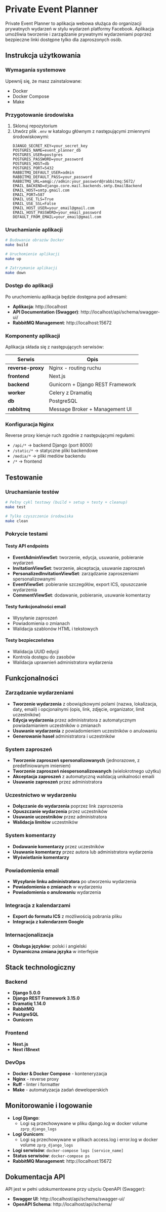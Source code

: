 # Private Event Planner

Private Event Planner to aplikacja webowa służąca do organizacji prywatnych wydarzeń w stylu wydarzeń platformy Facebook. Aplikacja umożliwia tworzenie i zarządzanie prywatnymi wydarzeniami poprzez bezpieczne linki dostępne tylko dla zaproszonych osób.

## Instrukcja użytkowania

### Wymagania systemowe

Upewnij się, że masz zainstalowane:
- Docker
- Docker Compose
- Make

### Przygotowanie środowiska

1. Sklonuj repozytorium
2. Utwórz plik `.env` w katalogu głównym z następującymi zmiennymi środowiskowymi:
   ```env
   DJANGO_SECRET_KEY=your_secret_key
   POSTGRES_NAME=event_planner_db
   POSTGRES_USER=postgres
   POSTGRES_PASSWORD=your_password
   POSTGRES_HOST=db
   POSTGRES_PORT=5432
   RABBITMQ_DEFAULT_USER=admin
   RABBITMQ_DEFAULT_PASS=your_password
   RABBITMQ_URL=amqp://admin:your_password@rabbitmq:5672/
   EMAIL_BACKEND=django.core.mail.backends.smtp.EmailBackend
   EMAIL_HOST=smtp.gmail.com
   EMAIL_PORT=587
   EMAIL_USE_TLS=True
   EMAIL_USE_SSL=False
   EMAIL_HOST_USER=your_email@gmail.com
   EMAIL_HOST_PASSWORD=your_email_password
   DEFAULT_FROM_EMAIL=your_email@gmail.com
   ```

### Uruchamianie aplikacji

```bash
# Budowanie obrazów Docker
make build

# Uruchomienie aplikacji
make up

# Zatrzymanie aplikacji
make down
```

### Dostęp do aplikacji

Po uruchomieniu aplikacja będzie dostępna pod adresami:
- **Aplikacja**: http://localhost
- **API Documentation (Swagger)**: http://localhost/api/schema/swagger-ui/
- **RabbitMQ Management**: http://localhost:15672

### Komponenty aplikacji

Aplikacja składa się z następujących serwisów:

| Serwis | Opis |
|--------|------|
| **reverse-proxy** | Nginx - routing ruchu |
| **frontend** | Next.js |
| **backend** | Gunicorn + Django REST Framework |
| **worker** | Celery z Dramatiq |
| **db** | PostgreSQL |
| **rabbitmq** | Message Broker + Management UI |

### Konfiguracja Nginx

Reverse proxy kieruje ruch zgodnie z następującymi regułami:
- `/api/*` → backend Django (port 8000)
- `/static/*` → statyczne pliki backendowe
- `/media/*` → pliki mediów backendu
- `/*` → frontend

## Testowanie

### Uruchamianie testów

```bash
# Pełny cykl testowy (build + setup + testy + cleanup)
make test

# Tylko czyszczenie środowiska
make clean
```

### Pokrycie testami

#### Testy API endpoints
- **EventAdminViewSet**: tworzenie, edycja, usuwanie, pobieranie wydarzeń
- **InvitationViewSet**: tworzenie, akceptacja, usuwanie zaproszeń
- **PersonalizedInvitationViewSet**: zarządzanie zaproszeniami spersonalizowanymi
- **EventViewSet**: pobieranie szczegółów, export ICS, opuszczanie wydarzenia
- **CommentViewSet**: dodawanie, pobieranie, usuwanie komentarzy

#### Testy funkcjonalności email
- Wysyłanie zaproszeń
- Powiadomienia o zmianach
- Walidacja szablonów HTML i tekstowych

#### Testy bezpieczeństwa
- Walidacja UUID edycji
- Kontrola dostępu do zasobów
- Walidacja uprawnień administratora wydarzenia

## Funkcjonalności

### Zarządzanie wydarzeniami
- **Tworzenie wydarzenia** z obowiązkowymi polami (nazwa, lokalizacja, daty, email) i opcjonalnymi (opis, link, zdjęcie, organizator, limit uczestników)
- **Edycja wydarzenia** przez administratora z automatycznym powiadamianiem uczestników o zmianach
- **Usuwanie wydarzenia** z powiadomieniem uczestników o anulowaniu
- **Generowanie haseł** administratora i uczestników

### System zaproszeń
- **Tworzenie zaproszeń spersonalizowanych** (jednorazowe, z predefiniowanym imieniem)
- **Tworzenie zaproszeń niespersonalizowanych** (wielokrotnego użytku)
- **Akceptacja zaproszeń** z automatyczną walidacją unikalności emaili
- **Usuwanie zaproszeń** przez administratora

### Uczestnictwo w wydarzeniu
- **Dołączanie do wydarzenia** poprzez link zaproszenia
- **Opuszczanie wydarzenia** przez uczestników
- **Usuwanie uczestników** przez administratora
- **Walidacja limitów** uczestników

### System komentarzy
- **Dodawanie komentarzy** przez uczestników
- **Usuwanie komentarzy** przez autora lub administratora wydarzenia
- **Wyświetlanie komentarzy**

### Powiadomienia email
- **Wysyłanie linku administratora** po utworzeniu wydarzenia
- **Powiadomienia o zmianach** w wydarzeniu
- **Powiadomienia o anulowaniu** wydarzenia

### Integracja z kalendarzami
- **Export do formatu ICS** z możliwością pobrania pliku
- **Integracja z kalendarzem Google**

### Internacjonalizacja
- **Obsługa języków**: polski i angielski
- **Dynamiczna zmiana języka** w interfejsie

## Stack technologiczny

### Backend
- **Django 5.0.0**
- **Django REST Framework 3.15.0**
- **Dramatiq 1.14.0**
- **RabbitMQ**
- **PostgreSQL**
- **Gunicorn**

### Frontend
- **Next.js**
- **Next i18next**

### DevOps
- **Docker & Docker Compose** - konteneryzacja
- **Nginx** - reverse proxy
- **Ruff** - linter i formatter
- **Make** - automatyzacja zadań deweloperskich

## Monitorowanie i logowanie
- **Logi Django**:
  - Logi są przechowywane w pliku django.log w docker volume `zprp_django_logs`
- **Logi Gunicorn**:
  - Logi są przechowywane w plikach access.log i error.log w docker volume `zprp_django_logs`
- **Logi serwisów**: `docker-compose logs [service_name]`
- **Status serwisów**: `docker-compose ps`
- **RabbitMQ Management**: http://localhost:15672

## Dokumentacja API

API jest w pełni udokumentowane przy użyciu OpenAPI (Swagger):
- **Swagger UI**: http://localhost/api/schema/swagger-ui/
- **OpenAPI Schema**: http://localhost/api/schema/
